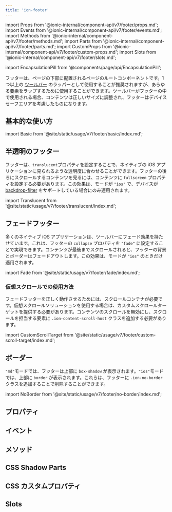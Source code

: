```yaml
---
title: 'ion-footer'
---
```


import Props from '@ionic-internal/component-api/v7/footer/props.md';
import Events from '@ionic-internal/component-api/v7/footer/events.md';
import Methods from '@ionic-internal/component-api/v7/footer/methods.md';
import Parts from '@ionic-internal/component-api/v7/footer/parts.md';
import CustomProps from '@ionic-internal/component-api/v7/footer/custom-props.md';
import Slots from '@ionic-internal/component-api/v7/footer/slots.md';

<head>
  <title>ion-footer: Page Footer | Ionic App Footer Root Component</title>
  <meta
    name="description"
    content="footerはページの下部に配置されるルートコンポーネントのことです。Ionicのfooterはion-toolbarのラッパーとして、コンテンツ領域が正しいサイズであることを確認することができます。"
  />
</head>

import EncapsulationPill from '@components/page/api/EncapsulationPill';

フッターは、ページの下部に配置されるページのルートコンポーネントです。1 つ以上の [ツールバー](./toolbar) のラッパーとして使用することが推奨されますが、あらゆる要素をラップするために使用することができます。ツールバーがフッターの中で使用される場合、コンテンツは正しいサイズに調整され、フッターはデバイスセーフエリアを考慮したものになります。

## 基本的な使い方

import Basic from '@site/static/usage/v7/footer/basic/index.md';

<Basic />

## 半透明のフッター

フッターは、`translucent`プロパティを設定することで、ネイティブの iOS アプリケーションに見られるような透明度に合わせることができます。フッターの後ろにスクロールするコンテンツを見るには、コンテンツに `fullscreen` プロパティを設定する必要があります。この効果は、モードが `"ios"` で、デバイスが [backdrop-filter](https://developer.mozilla.org/en-US/docs/Web/CSS/backdrop-filter#browser_compatibility) をサポートしている場合にのみ適用されます。

import Translucent from '@site/static/usage/v7/footer/translucent/index.md';

<Translucent />

## フェードフッター

多くのネイティブ iOS アプリケーションは、ツールバーにフェード効果を持たせています。これは、フッターの `collapse` プロパティを `"fade"` に設定することで実現できます。コンテンツが最後までスクロールされると、フッターの背景とボーダーはフェードアウトします。この効果は、モードが `"ios"` のときだけ適用されます。

import Fade from '@site/static/usage/v7/footer/fade/index.md';

<Fade />

### 仮想スクロールでの使用方法

フェードフッターを正しく動作させるためには、スクロールコンテナが必要です。仮想スクロールソリューションを使用する場合は、カスタムスクロールターゲットを提供する必要があります。コンテンツのスクロールを無効にし、スクロールを担当する要素に `.ion-content-scroll-host` クラスを追加する必要があります。

import CustomScrollTarget from '@site/static/usage/v7/footer/custom-scroll-target/index.md';

<CustomScrollTarget />

## ボーダー

`"md"`モードでは、フッターは上部に `box-shadow` が表示されます。`"ios"`モードでは、上部に `border` が表示されます。これらは、フッターに `.ion-no-border` クラスを追加することで削除することができます。

import NoBorder from '@site/static/usage/v7/footer/no-border/index.md';

<NoBorder />

## プロパティ

<Props />

## イベント

<Events />

## メソッド

<Methods />

## CSS Shadow Parts

<Parts />

## CSS カスタムプロパティ

<CustomProps />

## Slots

<Slots />

